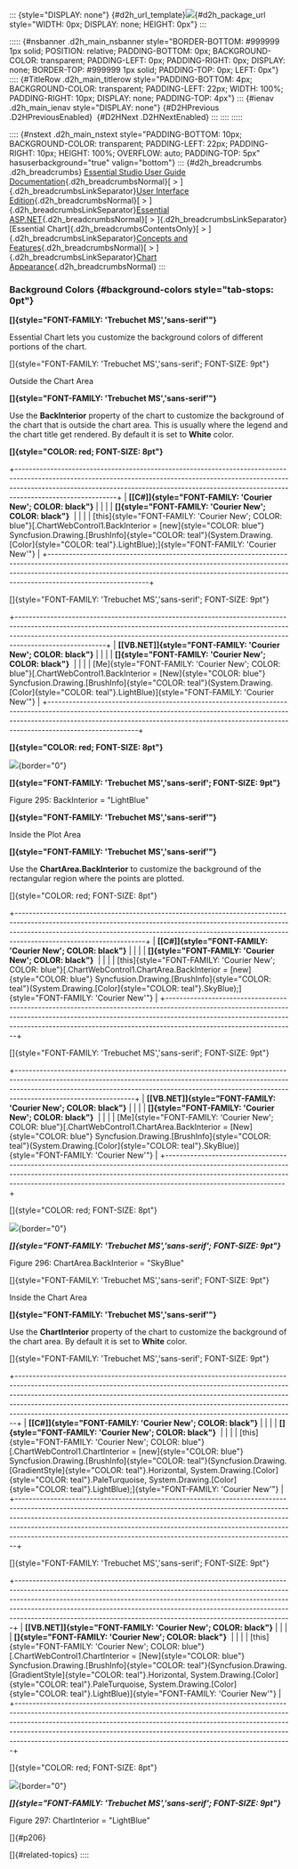 ::: {style="DISPLAY: none"}
[](ms-xhelp:///?Id=d2h_url_template){#d2h_url_template}![](!package_url!){#d2h_package_url style="WIDTH: 0px; DISPLAY: none; HEIGHT: 0px"}
:::

::::: {#nsbanner .d2h_main_nsbanner style="BORDER-BOTTOM: #999999 1px solid; POSITION: relative; PADDING-BOTTOM: 0px; BACKGROUND-COLOR: transparent; PADDING-LEFT: 0px; PADDING-RIGHT: 0px; DISPLAY: none; BORDER-TOP: #999999 1px solid; PADDING-TOP: 0px; LEFT: 0px"}
:::: {#TitleRow .d2h_main_titlerow style="PADDING-BOTTOM: 4px; BACKGROUND-COLOR: transparent; PADDING-LEFT: 22px; WIDTH: 100%; PADDING-RIGHT: 10px; DISPLAY: none; PADDING-TOP: 4px"}
::: {#ienav .d2h_main_ienav style="DISPLAY: none"}
[](ms-xhelp:///?Id=ffd49f03-f677-452a-81e4-aa2f18f1b9a0){#D2HPrevious .D2HPreviousEnabled}  [](ms-xhelp:///?Id=1d4f96a9-9ab5-4b0c-bd7b-1bb53d2eca8e){#D2HNext .D2HNextEnabled}
:::
::::
:::::

:::: {#nstext .d2h_main_nstext style="PADDING-BOTTOM: 10px; BACKGROUND-COLOR: transparent; PADDING-LEFT: 22px; PADDING-RIGHT: 10px; HEIGHT: 100%; OVERFLOW: auto; PADDING-TOP: 5px" hasuserbackground="true" valign="bottom"}
::: {#d2h_breadcrumbs .d2h_breadcrumbs}
[Essential Studio User Guide Documentation](ms-xhelp:///?Id=12457748-09e3-4d74-a240-8e049cedf030){.d2h_breadcrumbsNormal}[ \> ]{.d2h_breadcrumbsLinkSeparator}[User Interface Edition](ms-xhelp:///?Id=c29296b7-531c-413b-a0ec-488ca1f7f669){.d2h_breadcrumbsNormal}[ \> ]{.d2h_breadcrumbsLinkSeparator}[Essential ASP.NET](ms-xhelp:///?Id=25c35330-c127-4dad-9a92-ed79dc7261a6){.d2h_breadcrumbsNormal}[ \> ]{.d2h_breadcrumbsLinkSeparator}[Essential Chart]{.d2h_breadcrumbsContentsOnly}[ \> ]{.d2h_breadcrumbsLinkSeparator}[Concepts and Features](ms-xhelp:///?Id=100687ce-82f2-4424-9d16-0949ea76cf15){.d2h_breadcrumbsNormal}[ \> ]{.d2h_breadcrumbsLinkSeparator}[Chart Appearance](ms-xhelp:///?Id=ffd49f03-f677-452a-81e4-aa2f18f1b9a0){.d2h_breadcrumbsNormal}
:::

### Background Colors {#background-colors style="tab-stops: 0pt"}

**[]{style="FONT-FAMILY: 'Trebuchet MS','sans-serif'"}** 

Essential Chart lets you customize the background colors of different portions of the chart.

[]{style="FONT-FAMILY: 'Trebuchet MS','sans-serif'; FONT-SIZE: 9pt"} 

Outside the Chart Area

**[]{style="FONT-FAMILY: 'Trebuchet MS','sans-serif'"}** 

Use the **BackInterior** property of the chart to customize the background of the chart that is outside the chart area. This is usually where the legend and the chart title get rendered. By default it is set to **White** color.

**[]{style="COLOR: red; FONT-SIZE: 8pt"}** 

+----------------------------------------------------------------------------------------------------------------------------------------------------------------------------------------------------------------------------------------------------------------------+
| **[\[C#\]]{style="FONT-FAMILY: 'Courier New'; COLOR: black"}**                                                                                                                                                                                                       |
|                                                                                                                                                                                                                                                                      |
| **[]{style="FONT-FAMILY: 'Courier New'; COLOR: black"}**                                                                                                                                                                                                             |
|                                                                                                                                                                                                                                                                      |
| [this]{style="FONT-FAMILY: 'Courier New'; COLOR: blue"}[.ChartWebControl1.BackInterior = [new]{style="COLOR: blue"} Syncfusion.Drawing.[BrushInfo]{style="COLOR: teal"}(System.Drawing.[Color]{style="COLOR: teal"}.LightBlue);]{style="FONT-FAMILY: 'Courier New'"} |
+----------------------------------------------------------------------------------------------------------------------------------------------------------------------------------------------------------------------------------------------------------------------+

[]{style="FONT-FAMILY: 'Trebuchet MS','sans-serif'; FONT-SIZE: 9pt"} 

+-------------------------------------------------------------------------------------------------------------------------------------------------------------------------------------------------------------------------------------------------------------------+
| **[\[VB.NET\]]{style="FONT-FAMILY: 'Courier New'; COLOR: black"}**                                                                                                                                                                                                |
|                                                                                                                                                                                                                                                                   |
| **[]{style="FONT-FAMILY: 'Courier New'; COLOR: black"}**                                                                                                                                                                                                          |
|                                                                                                                                                                                                                                                                   |
| [Me]{style="FONT-FAMILY: 'Courier New'; COLOR: blue"}[.ChartWebControl1.BackInterior = [New]{style="COLOR: blue"} Syncfusion.Drawing.[BrushInfo]{style="COLOR: teal"}(System.Drawing.[Color]{style="COLOR: teal"}.LightBlue)]{style="FONT-FAMILY: 'Courier New'"} |
+-------------------------------------------------------------------------------------------------------------------------------------------------------------------------------------------------------------------------------------------------------------------+

**[]{style="COLOR: red; FONT-SIZE: 8pt"}** 

![](ImagesExt/image64_302.jpg){border="0"}

**[]{style="FONT-FAMILY: 'Trebuchet MS','sans-serif'; FONT-SIZE: 9pt"}** 

Figure 295: BackInterior = \"LightBlue\"

**[]{style="FONT-FAMILY: 'Trebuchet MS','sans-serif'"}** 

Inside the Plot Area

**[]{style="FONT-FAMILY: 'Trebuchet MS','sans-serif'"}** 

Use the **ChartArea.BackInterior** to customize the background of the rectangular region where the points are plotted.

[]{style="COLOR: red; FONT-SIZE: 8pt"} 

+------------------------------------------------------------------------------------------------------------------------------------------------------------------------------------------------------------------------------------------------------------------------------+
| **[\[C#\]]{style="FONT-FAMILY: 'Courier New'; COLOR: black"}**                                                                                                                                                                                                               |
|                                                                                                                                                                                                                                                                              |
| **[]{style="FONT-FAMILY: 'Courier New'; COLOR: black"}**                                                                                                                                                                                                                     |
|                                                                                                                                                                                                                                                                              |
| [this]{style="FONT-FAMILY: 'Courier New'; COLOR: blue"}[.ChartWebControl1.ChartArea.BackInterior = [new]{style="COLOR: blue"} Syncfusion.Drawing.[BrushInfo]{style="COLOR: teal"}(System.Drawing.[Color]{style="COLOR: teal"}.SkyBlue);]{style="FONT-FAMILY: 'Courier New'"} |
+------------------------------------------------------------------------------------------------------------------------------------------------------------------------------------------------------------------------------------------------------------------------------+

[]{style="FONT-FAMILY: 'Trebuchet MS','sans-serif'; FONT-SIZE: 9pt"} 

+---------------------------------------------------------------------------------------------------------------------------------------------------------------------------------------------------------------------------------------------------------------------------+
| **[\[VB.NET\]]{style="FONT-FAMILY: 'Courier New'; COLOR: black"}**                                                                                                                                                                                                        |
|                                                                                                                                                                                                                                                                           |
| **[]{style="FONT-FAMILY: 'Courier New'; COLOR: black"}**                                                                                                                                                                                                                  |
|                                                                                                                                                                                                                                                                           |
| [Me]{style="FONT-FAMILY: 'Courier New'; COLOR: blue"}[.ChartWebControl1.ChartArea.BackInterior = [New]{style="COLOR: blue"} Syncfusion.Drawing.[BrushInfo]{style="COLOR: teal"}(System.Drawing.[Color]{style="COLOR: teal"}.SkyBlue)]{style="FONT-FAMILY: 'Courier New'"} |
+---------------------------------------------------------------------------------------------------------------------------------------------------------------------------------------------------------------------------------------------------------------------------+

[]{style="COLOR: red; FONT-SIZE: 8pt"} 

![](ImagesExt/image64_303.jpg){border="0"}

***[]{style="FONT-FAMILY: 'Trebuchet MS','sans-serif'; FONT-SIZE: 9pt"}*** 

Figure 296: ChartArea.BackInterior = \"SkyBlue\"

[]{style="FONT-FAMILY: 'Trebuchet MS','sans-serif'; FONT-SIZE: 9pt"} 

Inside the Chart Area

**[]{style="FONT-FAMILY: 'Trebuchet MS','sans-serif'"}** 

Use the **ChartInterior** property of the chart to customize the background of the chart area. By default it is set to **White** color.

[]{style="FONT-FAMILY: 'Trebuchet MS','sans-serif'; FONT-SIZE: 9pt"} 

+------------------------------------------------------------------------------------------------------------------------------------------------------------------------------------------------------------------------------------------------------------------------------------------------------------------------------------------------------------------------------------------------------+
| **[\[C#\]]{style="FONT-FAMILY: 'Courier New'; COLOR: black"}**                                                                                                                                                                                                                                                                                                                                       |
|                                                                                                                                                                                                                                                                                                                                                                                                      |
| **[]{style="FONT-FAMILY: 'Courier New'; COLOR: black"}**                                                                                                                                                                                                                                                                                                                                             |
|                                                                                                                                                                                                                                                                                                                                                                                                      |
| [this]{style="FONT-FAMILY: 'Courier New'; COLOR: blue"}[.ChartWebControl1.ChartInterior = [new]{style="COLOR: blue"} Syncfusion.Drawing.[BrushInfo]{style="COLOR: teal"}(Syncfusion.Drawing.[GradientStyle]{style="COLOR: teal"}.Horizontal, System.Drawing.[Color]{style="COLOR: teal"}.PaleTurquoise, System.Drawing.[Color]{style="COLOR: teal"}.LightBlue);]{style="FONT-FAMILY: 'Courier New'"} |
+------------------------------------------------------------------------------------------------------------------------------------------------------------------------------------------------------------------------------------------------------------------------------------------------------------------------------------------------------------------------------------------------------+

[]{style="FONT-FAMILY: 'Trebuchet MS','sans-serif'; FONT-SIZE: 9pt"} 

+-----------------------------------------------------------------------------------------------------------------------------------------------------------------------------------------------------------------------------------------------------------------------------------------------------------------------------------------------------------------------------------------------------+
| **[\[VB.NET\]]{style="FONT-FAMILY: 'Courier New'; COLOR: black"}**                                                                                                                                                                                                                                                                                                                                  |
|                                                                                                                                                                                                                                                                                                                                                                                                     |
| **[]{style="FONT-FAMILY: 'Courier New'; COLOR: black"}**                                                                                                                                                                                                                                                                                                                                            |
|                                                                                                                                                                                                                                                                                                                                                                                                     |
| [this]{style="FONT-FAMILY: 'Courier New'; COLOR: blue"}[.ChartWebControl1.ChartInterior = [New]{style="COLOR: blue"} Syncfusion.Drawing.[BrushInfo]{style="COLOR: teal"}(Syncfusion.Drawing.[GradientStyle]{style="COLOR: teal"}.Horizontal, System.Drawing.[Color]{style="COLOR: teal"}.PaleTurquoise, System.Drawing.[Color]{style="COLOR: teal"}.LightBlue)]{style="FONT-FAMILY: 'Courier New'"} |
+-----------------------------------------------------------------------------------------------------------------------------------------------------------------------------------------------------------------------------------------------------------------------------------------------------------------------------------------------------------------------------------------------------+

[]{style="COLOR: red; FONT-SIZE: 8pt"} 

![](ImagesExt/image64_304.jpg){border="0"}

***[]{style="FONT-FAMILY: 'Trebuchet MS','sans-serif'; FONT-SIZE: 9pt"}*** 

Figure 297: ChartInterior = \"LightBlue\"

[]{#p206} 

[]{#related-topics}
::::
